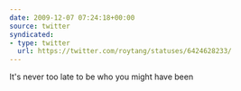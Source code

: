 ```yaml
---
date: 2009-12-07 07:24:18+00:00
source: twitter
syndicated:
- type: twitter
  url: https://twitter.com/roytang/statuses/6424628233/
---
```


It's never too late to be who you might have been